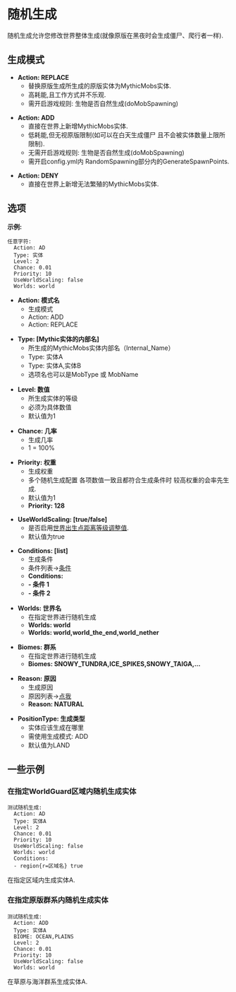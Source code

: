 随机生成
===================

随机生成允许您修改世界整体生成(就像原版在黑夜时会生成僵尸、爬行者一样).

生成模式
---------------------

-   **Action: REPLACE**
    -   替换原版生成所生成的原版实体为MythicMobs实体.
    -   高耗能,且工作方式并不乐观.
    -   需开启游戏规则: 生物是否自然生成(doMobSpawning)
        
        

<!-- -->

-   **Action: ADD**
    -   直接在世界上新增MythicMobs实体.
    -   低耗能,但无视原版限制(如可以在白天生成僵尸 且不会被实体数量上限所限制).
    -   无需开启游戏规则: 生物是否自然生成(doMobSpawning)
    -   需开启config.yml内 RandomSpawning部分内的GenerateSpawnPoints.

<!-- -->

-   **Action: DENY**
    -   直接在世界上新增无法繁殖的MythicMobs实体.

选项
-------

**示例:**

    任意字符:
      Action: AD
      Type: 实体
      Level: 2
      Chance: 0.01
      Priority: 10
      UseWorldScaling: false
      Worlds: world

-   **Action: 模式名**
    -   生成模式
    -   Action: ADD
    -   Action: REPLACE

<!-- -->

-   **Type: \[Mythic实体的内部名\]**
    -   所生成的MythicMobs实体内部名（Internal_Name）
    -   Type: 实体A
    -   Type: 实体A,实体B
    -   选项名也可以是MobType 或 MobName

<!-- -->

-   **Level: 数值**
    -   所生成实体的等级
    -   必须为具体数值
    -   默认值为1

<!-- -->

-   **Chance: 几率**
    -   生成几率
    -   1 = 100%

<!-- -->

-   **Priority: 权重**
    -   生成权重
    -   多个随机生成配置 各项数值一致且都符合生成条件时
        较高权重的会率先生成.
    -   默认值为1
    -   **Priority: 128**

<!-- -->

-   **UseWorldScaling: \[true/false\]**
    -   是否启用[世界出生点距离等级调整值](实体/等级).
    -   默认值为true

<!-- -->

-   **Conditions: \[list\]**
    -   生成条件
    -   条件列表->[条件](/技能/条件)
    -   **Conditions:**
    -   **- 条件 1**
    -   **- 条件 2**

<!-- -->

-   **Worlds: 世界名**
    -   在指定世界进行随机生成
    -   **Worlds: world**
    -   **Worlds: world,world\_the\_end,world\_nether**

<!-- -->

-   **Biomes: 群系**
    -   在指定世界进行随机生成
    -   **Biomes: SNOWY\_TUNDRA,ICE\_SPIKES,SNOWY\_TAIGA,...**

<!-- -->

-   **Reason: 原因**
    -   生成原因
    -   原因列表->[点我](https://hub.spigotmc.org/javadocs/bukkit/org/bukkit/event/entity/CreatureSpawnEvent.SpawnReason.html)
    -   **Reason: NATURAL**

<!-- -->

-   **PositionType: 生成类型**
    -   实体应该生成在哪里
    -   需使用生成模式: ADD
    -   默认值为LAND

一些示例
---------------

### 在指定WorldGuard区域内随机生成实体

    测试随机生成:
      Action: AD
      Type: 实体A
      Level: 2
      Chance: 0.01
      Priority: 10
      UseWorldScaling: false
      Worlds: world
      Conditions:
      - region{r=区域名} true

在指定区域内生成实体A.

### 在指定原版群系内随机生成实体

    测试随机生成:
      Action: ADD
      Type: 实体A
      BIOME: OCEAN,PLAINS
      Level: 2
      Chance: 0.01
      Priority: 10
      UseWorldScaling: false
      Worlds: world

在草原与海洋群系生成实体A.